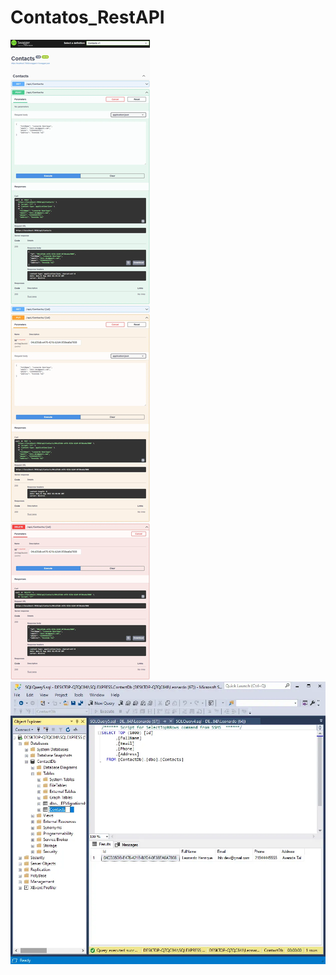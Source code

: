 # Contatos_RestAPI

<img src="https://raw.githubusercontent.com/LeoHLV/Armazenamento/main/Imagens/Contacts_RestCRUD.webp" />
<img src="https://raw.githubusercontent.com/LeoHLV/Armazenamento/main/Imagens/Contacts_RestCRUD_DB.webp" />
